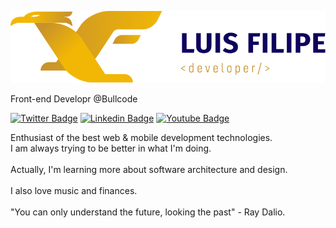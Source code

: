 ![My logo](https://raw.githubusercontent.com/LuisFilipePedroso/LuisFilipePedroso/master/Logo%20LF%20-%20horizontal%20-%20Fundo%20Claro.png)

Front-end Developr @Bullcode


[![Twitter Badge](https://img.shields.io/badge/-@luiiisfilipee-0E035D?style=flat-square&labelColor=0E035D&logo=twitter&logoColor=white&link=https://twitter.com/luiiisfilipee)](https://twitter.com/luiiisfilipee) 
[![Linkedin Badge](https://img.shields.io/badge/-Luis%20Filipe%20Pedroso-0E035D?style=flat-square&logo=Linkedin&logoColor=white&link=https://www.linkedin.com/in/luisfilipe42/)](https://www.linkedin.com/in/luisfilipe42/)
[![Youtube Badge](https://img.shields.io/badge/-Luis%20Filipe%20Pedroso-0E035D?style=flat-square&logo=Youtube&logoColor=white&link=https://www.youtube.com/channel/UCX9otLxCQzLN0CrW6CKQCHg//)](https://www.youtube.com/channel/UCX9otLxCQzLN0CrW6CKQCHg/)

Enthusiast of the best web & mobile development technologies.
<br/>
I am always trying to be better in what I'm doing.
<br/><br/>
Actually, I'm learning more about software architecture and design. 
<br/><br/>
I also love music and finances. 
<br/><br/>
"You can only understand the future, looking the past" - Ray Dalio.
